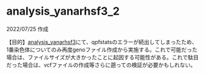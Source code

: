 # analysis_yanarhsf3_2

2022/07/25 作成

【目的】[analysis_yanarhsf3](https://github.com/hmiwa30/analysis_yanarhsf3)にて、qpfstatsのエラーが続出してしまったため、1番染色体についてのみ再度genoファイル作成から実施する。これで可能だった場合は、ファイルサイズが大きかったことに起因する可能性がある。これで駄目だった場合は、vcfファイルの作成等さらに遡っての検証が必要かもしれない。
